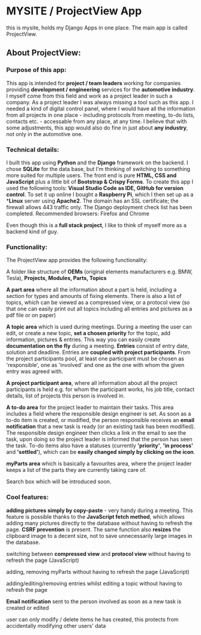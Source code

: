 # MYSITE / ProjectView App

this is mysite, holds my Django Apps in one place. The main app is called ProjectView.

## About ProjectView:

### Purpose of this app:

This app is intended for **project / team leaders** working for companies providing **development / engineering** services for the **automotive industry**. I myself come from this field and work as a project leader in such a company. As a project leader I was always missing a tool such as this app. I needed a kind of digital control panel, where I would have all the information from all projects in one place - including protocols from meeting, to-do lists, contacts etc. - accessable from any place, at any time. I believe that with some adjustments, this app would also do fine in just about **any industry**, not only in the automotive one.

### Technical details:

I built this app using **Python** and the **Django** framework on the backend. I chose **SQLite** for the data base, but I'm thinking of switching to something more suited for multiple users. The front end is pure **HTML, CSS and JavaScript** plus a little bit of **Bootstrap & Crispy Forms**. To create this app I used the following tools: **Visual Studio Code as IDE, GitHub for version control**. To set it up online I bought a **Raspberry Pi**, which I then set up as a ***Linux** server using **Apache2**. The domain has an SSL certificate; the firewall allows 443 traffic only. The Django deployment check list has been completed. Recommended browsers: Firefox and Chrome

Even though this is a **full stack project**, I like to think of myself more as a backend kind of guy.

### Functionality:

The ProjectView app provides the following functionality:

A folder like structure of **OEMs** (original elements manufacturers e.g. BMW, Tesla), **Projects, Modules, Parts, Topics**

**A part area** where all the information about a part is held, including a section for types and amounts of fixing elements. There is also a list of topics, which can be viewed as a compressed view, or a protocol view (so that one can easily print out all topics including all entries and pictures as a pdf file or on paper)

**A topic area** which is used during meetings. During a meeting the user can edit, or create a new topic, **set a chosen priority** for the topic, add information, pictures & entries. This way you can easily create **documentation on the fly** during a meeting. **Entries** consist of entry date, solution and deadline. Entries are **coupled with project participants**. From the project participants pool, at least one participant must be chosen as 'responsible', one as 'involved' and one as the one with whom the given entry was agreed with.

**A project participant area**, where all information about all the project participants is held e.g. for whom the participant works, his job title, contact details, list of projects this person is involved in.

**A to-do area** for the project leader to maintain their tasks. This area includes a field where the responsible design engineer is set. As soon as a to-do item is created, or modified, the person responsible receives an **email notification** that a new task is ready (or an existing task has been modified). The responsible design engineer then clicks a link in the email to see the task, upon doing so the project leader is informed that the person has seen the task. To-do items also have a statuses (currently **'priority'**, **'in process'** and **'settled'**), which can be **easily changed simply by clicking on the icon**.

**myParts area** which is basically a favourites area, where the project leader keeps a list of the parts they are currently taking care of.

Search box which will be introduced soon.

### Cool features:

**adding pictures simply by copy-paste** - very handy during a meeting. This feature is possible thanks to the **JavaScript fetch method**, which allows adding many pictures directly to the database without having to refresh the page. **CSRF prevention** is present. The same function also **resizes** the clipboard image to a decent size, not to save unnecessarily large images in the database.

switching between **compressed view** and **protocol view** without having to refresh the page (JavaScript)

adding, removing myParts without having to refresh the page (JavaScript)

adding/editing/removing entries whilst editing a topic without having to refresh the page

**Email notification** sent to the person involved as soon as a new task is created or edited

user can only modify / delete items he has created, this protects from accidentally modifying other users' data
